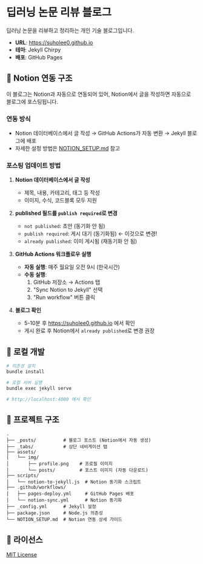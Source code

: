 # 딥러닝 논문 리뷰 블로그

딥러닝 논문을 리뷰하고 정리하는 개인 기술 블로그입니다.

- **URL**: https://suholee0.github.io
- **테마**: Jekyll Chirpy
- **배포**: GitHub Pages

## 📝 Notion 연동 구조

이 블로그는 Notion과 자동으로 연동되어 있어, Notion에서 글을 작성하면 자동으로 블로그에 포스팅됩니다.

### 연동 방식
- Notion 데이터베이스에서 글 작성 → GitHub Actions가 자동 변환 → Jekyll 블로그에 배포
- 자세한 설정 방법은 [NOTION_SETUP.md](NOTION_SETUP.md) 참고

### 포스팅 업데이트 방법

1. **Notion 데이터베이스에서 글 작성**
   - 제목, 내용, 카테고리, 태그 등 작성
   - 이미지, 수식, 코드블록 모두 지원

2. **published 필드를 `publish required`로 변경**
   - `not published`: 초안 (동기화 안 됨)
   - `publish required`: 게시 대기 (동기화됨) ← 이것으로 변경!
   - `already published`: 이미 게시됨 (재동기화 안 됨)

3. **GitHub Actions 워크플로우 실행**
   - **자동 실행**: 매주 월요일 오전 9시 (한국시간)
   - **수동 실행**:
     1. GitHub 저장소 → Actions 탭
     2. "Sync Notion to Jekyll" 선택
     3. "Run workflow" 버튼 클릭

4. **블로그 확인**
   - 5-10분 후 https://suholee0.github.io 에서 확인
   - 게시 완료 후 Notion에서 `already published`로 변경 권장

## 🚀 로컬 개발

```bash
# 의존성 설치
bundle install

# 로컬 서버 실행
bundle exec jekyll serve

# http://localhost:4000 에서 확인
```

## 📁 프로젝트 구조

```
.
├── _posts/          # 블로그 포스트 (Notion에서 자동 생성)
├── _tabs/           # 상단 네비게이션 탭
├── assets/
│   └── img/
│       ├── profile.png    # 프로필 이미지
│       └── posts/         # 포스트 이미지 (자동 다운로드)
├── scripts/
│   └── notion-to-jekyll.js  # Notion 동기화 스크립트
├── .github/workflows/
│   ├── pages-deploy.yml     # GitHub Pages 배포
│   └── notion-sync.yml      # Notion 동기화
├── _config.yml      # Jekyll 설정
├── package.json     # Node.js 의존성
└── NOTION_SETUP.md  # Notion 연동 상세 가이드
```

## 📄 라이선스

[MIT License](LICENSE)